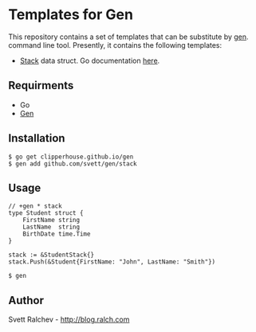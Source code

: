 # Templates for Gen

This repository contains a set of templates that can be substitute by [gen](http://clipperhouse.github.io/gen/).
command line tool. Presently, it contains the following templates:

- [Stack](http://bit.ly/1Pwvd5W) data struct. Go documentation [here](https://godoc.org/github.com/svett/gen/stack).

## Requirments

- Go
- [Gen](http://clipperhouse.github.io/gen/)

## Installation

```
$ go get clipperhouse.github.io/gen
$ gen add github.com/svett/gen/stack
```

## Usage

```
// +gen * stack
type Student struct {
	FirstName string
	LastName  string
	BirthDate time.Time
}
```

```
stack := &StudentStack{}
stack.Push(&Student{FirstName: "John", LastName: "Smith"})
```

```
$ gen
```

## Author

Svett Ralchev - http://blog.ralch.com
